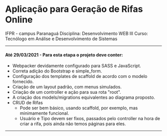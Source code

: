 # Aplicação para Geração de Rifas Online



IFPR - campus Paranaguá
Disciplina: Desenvolvimento WEB III
Curso: Tecnólogo em Análise e Desenvolvimento de Sistemas


------
#### Até 29/03/2021 - Para esta etapa o projeto deve conter:
* Webpacker devidamente configurado para SASS e JavaScript.
* Correta adição do Bootstrap e simple_form.
* Configuração dos templates de scaffold de acordo com o modelo fornecido.
* Criação de um layout padrão, com menus simulados.
* Criação de um controller e ação para sua rota "root".
* A criação dos models/migrations equivalentes ao diagrama proposto.
* CRUD de Rifas
    - Pode ser bem básico, usando scaffold, por exemplo, mas minimamente funcional.
    - Usuário e Tipo devem ser fixos, passados pelo controller na hora de criar a rifa, pois ainda não temos páginas para eles.
------